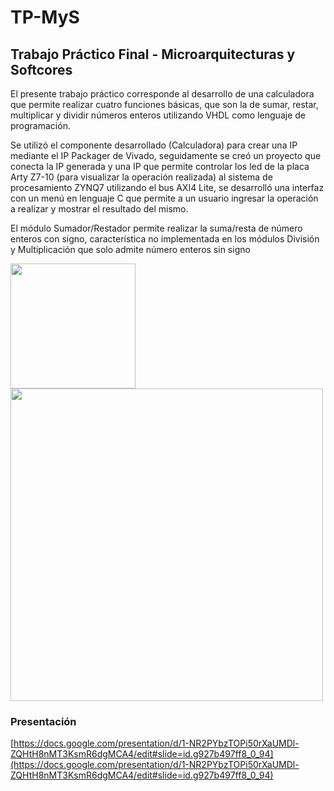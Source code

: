 # TP-MyS
## Trabajo Práctico Final - Microarquitecturas y Softcores

El presente trabajo práctico corresponde al desarrollo de una calculadora que permite realizar cuatro funciones básicas, que son la de sumar, restar, multiplicar y dividir números enteros utilizando VHDL como lenguaje de programación.

Se utilizó el componente desarrollado (Calculadora) para crear una IP mediante el IP Packager de Vivado, seguidamente se creó un proyecto que 
conecta la IP generada y una IP que permite controlar los led de la placa Arty Z7-10 (para visualizar la operación realizada) al sistema de procesamiento ZYNQ7 utilizando el bus AXI4 Lite, se desarrolló una interfaz con un menú en lenguaje C que permite a un usuario ingresar la operación a realizar y mostrar el resultado del mismo.

El módulo Sumador/Restador permite realizar la suma/resta de número enteros con signo, característica no implementada en los módulos División y Multiplicación que solo admite número enteros sin signo

<img src="https://github.com/KayboProject/TP-MyS/blob/master/image/Screenshot_4.jpg" width="200" height="200" /><img src="https://github.com/KayboProject/TP-MyS/blob/master/image/Screenshot_3.jpg" width="500"/>

### Presentación
[https://docs.google.com/presentation/d/1-NR2PYbzTOPi50rXaUMDl-ZQHtH8nMT3KsmR6dgMCA4/edit#slide=id.g927b497ff8_0_94](https://docs.google.com/presentation/d/1-NR2PYbzTOPi50rXaUMDl-ZQHtH8nMT3KsmR6dgMCA4/edit#slide=id.g927b497ff8_0_94)
